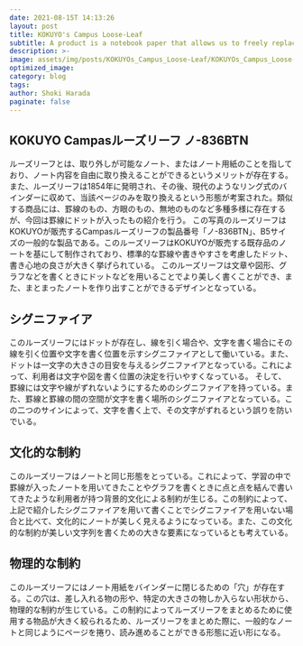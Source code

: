 ```yaml
---
date: 2021-08-15T 14:13:26
layout: post
title: KOKUYO's Campus Loose-Leaf
subtitle: A product is a notebook paper that allows us to freely replace the paper. It gives us various signs and supports us to make our notes more beautiful.
description: >-
image: assets/img/posts/KOKUYOs_Campus_Loose-Leaf/KOKUYOs_Campus_Loose-Leaf.jpg
optimized_image: 
category: blog
tags: 
author: Shoki Harada
paginate: false
---
```


## KOKUYO Campasルーズリーフ ノ-836BTN 

ルーズリーフとは、取り外しが可能なノート、またはノート用紙のことを指しており、ノート内容を自由に取り換えることができるというメリットが存在する。また、ルーズリーフは1854年に発明され、その後、現代のようなリング式のバインダーに収めて、当該ページのみを取り換えるという形態が考案された。類似する商品には、罫線のもの、方眼のもの、無地のものなど多種多様に存在するが、今回は罫線にドットが入ったもの紹介を行う。
この写真のルーズリーフはKOKUYOが販売するCampasルーズリーフの製品番号「ノ-836BTN」、B5サイズの一般的な製品である。このルーズリーフはKOKUYOが販売する既存品のノートを基にして制作されており、標準的な罫線や書きやすさを考慮したドット、書き心地の良さが大きく挙げられている。
このルーズリーフは文章や図形、グラフなどを書くときにドットなどを用いることでより美しく書くことができ、また、まとまったノートを作り出すことができるデザインとなっている。

## シグニファイア

このルーズリーフにはドットが存在し、線を引く場合や、文字を書く場合にその線を引く位置や文字を書く位置を示すシグニファイアとして働いている。また、ドットは一文字の大きさの目安を与えるシグニファイアとなっている。これによって、利用者は文字や図を書く位置の決定を行いやすくなっている。
そして、罫線には文字や線がずれないようにするためのシグニファイアを持っている。また、罫線と罫線の間の空間が文字を書く場所のシグニファイアとなっている。この二つのサインによって、文字を書く上で、その文字がずれるという誤りを防いでいる。

## 文化的な制約

このルーズリーフはノートと同じ形態をとっている。これによって、学習の中で罫線が入ったノートを用いてきたことやグラフを書くときに点と点を結んで書いてきたような利用者が持つ背景的文化による制約が生じる。この制約によって、上記で紹介したシグニファイアを用いて書くことでシグニファイアを用いない場合と比べて、文化的にノートが美しく見えるようになっている。また、この文化的な制約が美しい文字列を書くための大きな要素になっているとも考えている。

## 物理的な制約

このルーズリーフにはノート用紙をバインダーに閉じるための「穴」が存在する。この穴は、差し入れる物の形や、特定の大きさの物しか入らない形状から、物理的な制約が生じている。この制約によってルーズリーフをまとめるために使用する物品が大きく絞られるため、ルーズリーフをまとめた際に、一般的なノートと同じようにページを捲り、読み進めることができる形態に近い形になる。